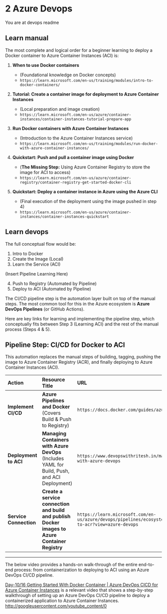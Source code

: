 # 2 Azure Devops

You are at devops readme


## Learn manual

The most complete and logical order for a beginner learning to deploy a Docker container to Azure Container Instances (ACI) is:

1.  **When to use Docker containers**
    * (Foundational knowledge on Docker concepts)
    * `https://learn.microsoft.com/en-us/training/modules/intro-to-docker-containers/`

2.  **Tutorial: Create a container image for deployment to Azure Container Instances**
    * (Local preparation and image creation)
    * `https://learn.microsoft.com/en-us/azure/container-instances/container-instances-tutorial-prepare-app`

3.  **Run Docker containers with Azure Container Instances**
    * (Introduction to the Azure Container Instances service)
    * `https://learn.microsoft.com/en-us/training/modules/run-docker-with-azure-container-instances/`

4.  **Quickstart: Push and pull a container image using Docker**
    * (**The Missing Step:** Using Azure Container Registry to store the image for ACI to access)
    * `https://learn.microsoft.com/en-us/azure/container-registry/container-registry-get-started-docker-cli`

5.  **Quickstart: Deploy a container instance in Azure using the Azure CLI**
    * (Final execution of the deployment using the image pushed in step 4)
    * `https://learn.microsoft.com/en-us/azure/container-instances/container-instances-quickstart`

## Learn devops

The full conceptual flow would be:

1. Intro to Docker
2. Create the Image (Local)
3. Learn the Service (ACI)

(Insert Pipeline Learning Here)

4. Push to Registry (Automated by Pipeline)
5. Deploy to ACI (Automated by Pipeline)

The CI/CD pipeline step is the automation layer built on top of the manual steps. The most common tool for this in the Azure ecosystem is **Azure DevOps Pipelines** (or GitHub Actions).

Here are key links for learning and implementing the pipeline step, which conceptually fits between Step 3 (Learning ACI) and the rest of the manual process (Steps 4 & 5).

## Pipeline Step: CI/CD for Docker to ACI

This automation replaces the manual steps of building, tagging, pushing the image to Azure Container Registry (ACR), and finally deploying to Azure Container Instances (ACI).

| Action | Resource Title | URL |
| :--- | :--- | :--- |
| **Implement CI/CD** | **Azure Pipelines and Docker** (Covers Build & Push to Registry) | `https://docs.docker.com/guides/azure-pipelines/` |
| **Deployment to ACI** | **Managing Containers with Azure DevOps** (Includes YAML for Build, Push, and ACI Deployment) | `https://www.devopswithritesh.in/managing-containers-with-azure-devops` |
| **Service Connection** | **Create a service connection and build and publish Docker images to Azure Container Registry** | `https://learn.microsoft.com/en-us/azure/devops/pipelines/ecosystems/containers/publish-to-acr?view=azure-devops` |

---

The below video provides a hands-on walk-through of the entire end-to-end process: from containerization to deploying to ACI using an Azure DevOps CI/CD pipeline.

[Day-10/16 Getting Started With Docker Container | Azure DevOps CICD for Azure Container Instances](https://www.youtube.com/watch?v=6DJfhwG3DGQ) is a relevant video that shows a step-by-step walkthrough of setting up an Azure DevOps CI/CD pipeline to deploy a containerized application to Azure Container Instances.
http://googleusercontent.com/youtube_content/0